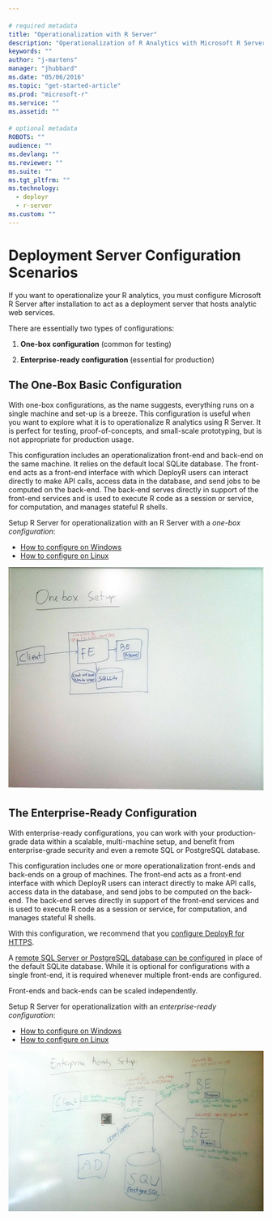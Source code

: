 ```yaml
---

# required metadata
title: "Operationalization with R Server"
description: "Operationalization of R Analytics with Microsoft R Server"
keywords: ""
author: "j-martens"
manager: "jhubbard"
ms.date: "05/06/2016"
ms.topic: "get-started-article"
ms.prod: "microsoft-r"
ms.service: ""
ms.assetid: ""

# optional metadata
ROBOTS: ""
audience: ""
ms.devlang: ""
ms.reviewer: ""
ms.suite: ""
ms.tgt_pltfrm: ""
ms.technology: 
  - deployr
  - r-server
ms.custom: ""
---
```


# Deployment Server Configuration Scenarios

If you want to operationalize your R analytics, you must configure Microsoft R Server after installation to act as a deployment server that hosts analytic web services.

There are essentially two types of configurations:

1. **One-box configuration** (common for testing)

1. **Enterprise-ready configuration** (essential for production)

<a name="onebox"></a>
## The One-Box Basic Configuration

With one-box configurations, as the name suggests, everything runs on a single machine and set-up is a breeze. This configuration is useful when you want to explore what it is to operationalize R analytics using R Server. It is perfect for testing, proof-of-concepts, and small-scale prototyping, but is not appropriate for production usage. 

This configuration includes an operationalization front-end and back-end on the same machine. It relies on the default local SQLite database. The front-end acts as a front-end interface with which DeployR users can interact directly to make API calls, access data in the database, and send jobs to be computed on the back-end. The back-end serves directly in support of the front-end services and is used to execute R code as a session or service, for computation, and manages stateful R shells.

Setup R Server for operationalization with an R Server with a _one-box configuration_:
 + [How to configure on Windows]()
 + [How to configure on Linux]()

![One-box configuration](../media/o16n/setup-onebox.jpeg)


<a name="enterpriseready"></a>
## The Enterprise-Ready Configuration

With enterprise-ready configurations, you can work with your production-grade data within a scalable, multi-machine setup, and benefit from enterprise-grade security and even a remote SQL or PostgreSQL database.

This configuration includes one or more operationalization front-ends and back-ends on a group of machines. The front-end acts as a front-end interface with which DeployR users can interact directly to make API calls, access data in the database, and send jobs to be computed on the back-end. The back-end serves directly in support of the front-end services and is used to execute R code as a session or service, for computation, and manages stateful R shells.

With this configuration, we recommend that you [configure DeployR for HTTPS](security-https.md).  

A [remote SQL Server or PostgreSQL database can be configured](configure-remote-database.md) in place of the default SQLite database. While it is optional for configurations with a single front-end, it is required whenever multiple front-ends are configured.

Front-ends and back-ends can be scaled independently. 

Setup R Server for operationalization with an _enterprise-ready configuration_:
 + [How to configure on Windows]()
 + [How to configure on Linux]()

![Enterprise-Ready Configuration](../media/o16n/setup-enterprise-ready.jpeg)

